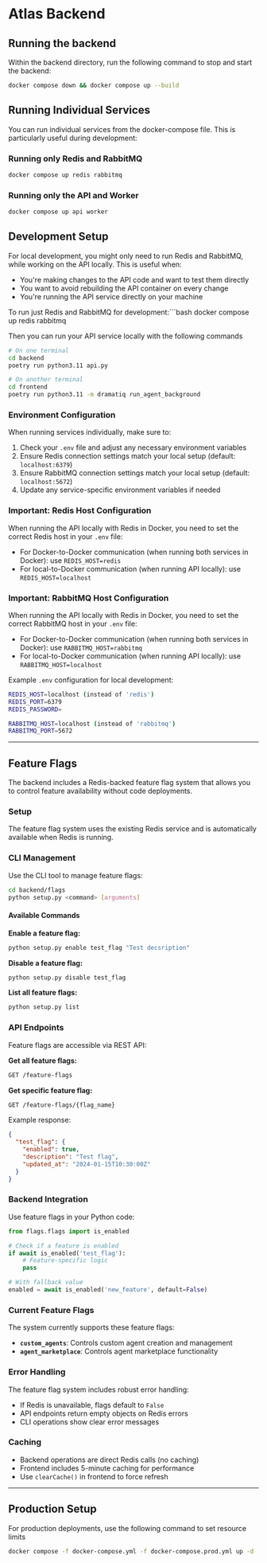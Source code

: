 # Atlas Backend

## Running the backend

Within the backend directory, run the following command to stop and start the backend:

```bash
docker compose down && docker compose up --build
```

## Running Individual Services

You can run individual services from the docker-compose file. This is particularly useful during development:

### Running only Redis and RabbitMQ

```bash
docker compose up redis rabbitmq
```

### Running only the API and Worker

```bash
docker compose up api worker
```

## Development Setup

For local development, you might only need to run Redis and RabbitMQ, while working on the API locally. This is useful when:

- You're making changes to the API code and want to test them directly
- You want to avoid rebuilding the API container on every change
- You're running the API service directly on your machine

To run just Redis and RabbitMQ for development:```bash
docker compose up redis rabbitmq

Then you can run your API service locally with the following commands

```sh
# On one terminal
cd backend
poetry run python3.11 api.py

# On another terminal
cd frontend
poetry run python3.11 -m dramatiq run_agent_background
```

### Environment Configuration

When running services individually, make sure to:

1. Check your `.env` file and adjust any necessary environment variables
2. Ensure Redis connection settings match your local setup (default: `localhost:6379`)
3. Ensure RabbitMQ connection settings match your local setup (default: `localhost:5672`)
4. Update any service-specific environment variables if needed

### Important: Redis Host Configuration

When running the API locally with Redis in Docker, you need to set the correct Redis host in your `.env` file:

- For Docker-to-Docker communication (when running both services in Docker): use `REDIS_HOST=redis`
- For local-to-Docker communication (when running API locally): use `REDIS_HOST=localhost`

### Important: RabbitMQ Host Configuration

When running the API locally with Redis in Docker, you need to set the correct RabbitMQ host in your `.env` file:

- For Docker-to-Docker communication (when running both services in Docker): use `RABBITMQ_HOST=rabbitmq`
- For local-to-Docker communication (when running API locally): use `RABBITMQ_HOST=localhost`

Example `.env` configuration for local development:

```sh
REDIS_HOST=localhost (instead of 'redis')
REDIS_PORT=6379
REDIS_PASSWORD=

RABBITMQ_HOST=localhost (instead of 'rabbitmq')
RABBITMQ_PORT=5672
```

---

## Feature Flags

The backend includes a Redis-backed feature flag system that allows you to control feature availability without code deployments.

### Setup

The feature flag system uses the existing Redis service and is automatically available when Redis is running.

### CLI Management

Use the CLI tool to manage feature flags:

```bash
cd backend/flags
python setup.py <command> [arguments]
```

#### Available Commands

**Enable a feature flag:**
```bash
python setup.py enable test_flag "Test decsription"
```

**Disable a feature flag:**
```bash
python setup.py disable test_flag
```

**List all feature flags:**
```bash
python setup.py list
```

### API Endpoints

Feature flags are accessible via REST API:

**Get all feature flags:**
```bash
GET /feature-flags
```

**Get specific feature flag:**
```bash
GET /feature-flags/{flag_name}
```

Example response:
```json
{
  "test_flag": {
    "enabled": true,
    "description": "Test flag",
    "updated_at": "2024-01-15T10:30:00Z"
  }
}
```

### Backend Integration

Use feature flags in your Python code:

```python
from flags.flags import is_enabled

# Check if a feature is enabled
if await is_enabled('test_flag'):
    # Feature-specific logic
    pass

# With fallback value
enabled = await is_enabled('new_feature', default=False)
```

### Current Feature Flags

The system currently supports these feature flags:

- **`custom_agents`**: Controls custom agent creation and management
- **`agent_marketplace`**: Controls agent marketplace functionality

### Error Handling

The feature flag system includes robust error handling:

- If Redis is unavailable, flags default to `False`
- API endpoints return empty objects on Redis errors
- CLI operations show clear error messages

### Caching

- Backend operations are direct Redis calls (no caching)
- Frontend includes 5-minute caching for performance
- Use `clearCache()` in frontend to force refresh

---

## Production Setup

For production deployments, use the following command to set resource limits

```sh
docker compose -f docker-compose.yml -f docker-compose.prod.yml up -d
```
